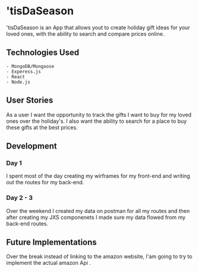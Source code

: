 # 'tisDaSeason
'tisDaSeason is an App that allows yout to create holiday gift ideas for your loved ones, with the ability to search and compare prices online.

## Technologies Used 
    - MongoDB/Mongoose    
    - Experess.js    
    - React       
    - Node.js   

## User Stories 
As a user I want the opportunity to track the gifts I want to buy for my loved ones over the holiday's. I also want the ability to search for a place to buy these gifts at the best prices.

## Development

### Day 1

I spent most of the day creating my wirframes for my front-end and writing out the routes for my back-end.

### Day 2 - 3
Over the weekend I created my data on postman for all my routes and then after creating my JXS componenets I made sure my data flowed from my back-end routes.

## Future Implementations
Over the break instead of linking to the amazon website, I'am going to try to implement the actual amazon Api . 
